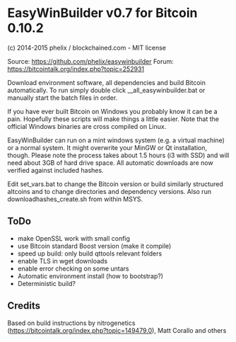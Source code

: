 EasyWinBuilder v0.7 for Bitcoin 0.10.2
============================
(c) 2014-2015 phelix / blockchained.com - MIT license

Source: https://github.com/phelix/easywinbuilder
Forum: https://bitcointalk.org/index.php?topic=252931

Download environment software, all dependencies and build Bitcoin automatically. To run simply double click __all_easywinbuilder.bat or manually start the batch files in order.

If you have ever built Bitcoin on Windows you probably know it can be a pain. Hopefully these scripts will make things a little easier. Note that the official Windows binaries are cross compiled on Linux.

EasyWinBuilder can run on a mint windows system (e.g. a virtual machine) or a normal system. It might overwrite your MinGW or Qt installation, though. Please note the process takes about 1.5 hours (i3 with SSD) and will need about 3GB of hard drive space. All automatic downloads are now verified against included hashes.

Edit set_vars.bat to change the Bitcoin version or build similarly structured altcoins and to change directories and dependency versions. Also run downloadhashes_create.sh from within MSYS.

ToDo
-----
* make OpenSSL work with small config
* use Bitcoin standard Boost version (make it compile)
* speed up build: only build qttools relevant folders
* enable TLS in wget downloads
* enable error checking on some untars
* Automatic environment install (how to bootstrap?)
* Deterministic build?

Credits
-------
Based on build instructions by nitrogenetics (https://bitcointalk.org/index.php?topic=149479.0), Matt Corallo and others
